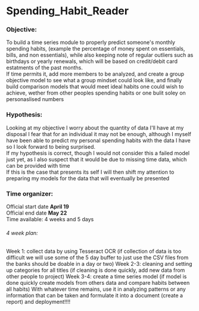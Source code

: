 <h1>Spending_Habit_Reader</h1>

<h3>Objective:</h3>
To build a time series module to properly predict someone's monthly spending habits, (example the percentage of money spent on essentials, bills, and non essentials), while also keeping note of regular outliers such as birthdays or yearly renewals, which will be based on credit/debit card estatments of the past months.<br>
If time permits it, add more members to be analyzed, and create a group objective model to see what a group mindset could look like, and finally build comparison models that would meet ideal habits one could wish to achieve, wether from other peoples spending habits or one bulit soley on personaslised numbers

<h3>Hypothesis:</h3>
Looking at my objective I worry about the quantity of data I'll have at my disposal I fear that for an individual it may not be enough, although I myself have been able to predict my personal spending habits with the data I have so I look forward to being surprised.<br>
If my hypothesis is correct, though I would not consider this a failed model just yet, as I also suspect that it would be due to missing time data, which can be provided with time<br>
If this is the case that presents its self I will then shift my attention to preparing my models for the data that will eventually be presented

<h3>Time organizer:</h3>
Official start date <b>April 19</b><br>
Official end date <b>May 22</b><br>
Time available: 4 weeks and 5 days
<h6>4 week plan:</h6>
Week 1: collect data by using Tesseract OCR (if collection of data is too difficult we will use some of the 5 day buffer to just use the CSV files from the banks should be doable in a day or two)
Week 2-3: cleaning and setting up categories for all titles (if cleaning is done quickly, add new data from other people to project)
Week 3-4: create a time series model (if model is done quickly create models from others data and compare habits between all habits)
With whatever time remains, use it in analyzing patterns or any information that can be taken and formulate it into a document (create a report) and deployment!!!!
